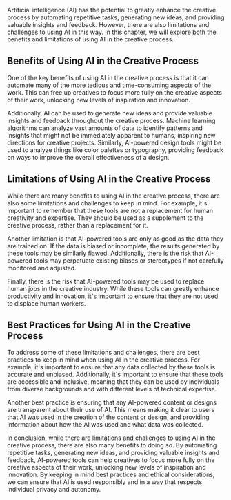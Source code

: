 
Artificial intelligence (AI) has the potential to greatly enhance the creative process by automating repetitive tasks, generating new ideas, and providing valuable insights and feedback. However, there are also limitations and challenges to using AI in this way. In this chapter, we will explore both the benefits and limitations of using AI in the creative process.

Benefits of Using AI in the Creative Process
--------------------------------------------

One of the key benefits of using AI in the creative process is that it can automate many of the more tedious and time-consuming aspects of the work. This can free up creatives to focus more fully on the creative aspects of their work, unlocking new levels of inspiration and innovation.

Additionally, AI can be used to generate new ideas and provide valuable insights and feedback throughout the creative process. Machine learning algorithms can analyze vast amounts of data to identify patterns and insights that might not be immediately apparent to humans, inspiring new directions for creative projects. Similarly, AI-powered design tools might be used to analyze things like color palettes or typography, providing feedback on ways to improve the overall effectiveness of a design.

Limitations of Using AI in the Creative Process
-----------------------------------------------

While there are many benefits to using AI in the creative process, there are also some limitations and challenges to keep in mind. For example, it's important to remember that these tools are not a replacement for human creativity and expertise. They should be used as a supplement to the creative process, rather than a replacement for it.

Another limitation is that AI-powered tools are only as good as the data they are trained on. If the data is biased or incomplete, the results generated by these tools may be similarly flawed. Additionally, there is the risk that AI-powered tools may perpetuate existing biases or stereotypes if not carefully monitored and adjusted.

Finally, there is the risk that AI-powered tools may be used to replace human jobs in the creative industry. While these tools can greatly enhance productivity and innovation, it's important to ensure that they are not used to displace human workers.

Best Practices for Using AI in the Creative Process
---------------------------------------------------

To address some of these limitations and challenges, there are best practices to keep in mind when using AI in the creative process. For example, it's important to ensure that any data collected by these tools is accurate and unbiased. Additionally, it's important to ensure that these tools are accessible and inclusive, meaning that they can be used by individuals from diverse backgrounds and with different levels of technical expertise.

Another best practice is ensuring that any AI-powered content or designs are transparent about their use of AI. This means making it clear to users that AI was used in the creation of the content or design, and providing information about how the AI was used and what data was collected.

In conclusion, while there are limitations and challenges to using AI in the creative process, there are also many benefits to doing so. By automating repetitive tasks, generating new ideas, and providing valuable insights and feedback, AI-powered tools can help creatives to focus more fully on the creative aspects of their work, unlocking new levels of inspiration and innovation. By keeping in mind best practices and ethical considerations, we can ensure that AI is used responsibly and in a way that respects individual privacy and autonomy.
